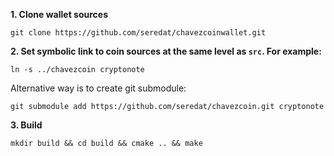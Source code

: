 **1. Clone wallet sources**

```
git clone https://github.com/seredat/chavezcoinwallet.git
```

**2. Set symbolic link to coin sources at the same level as `src`. For example:**

```
ln -s ../chavezcoin cryptonote
```

Alternative way is to create git submodule:

```
git submodule add https://github.com/seredat/chavezcoin.git cryptonote
```

**3. Build**

```
mkdir build && cd build && cmake .. && make
```
